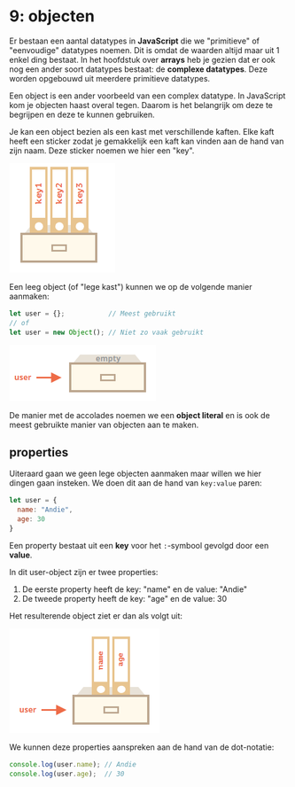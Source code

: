 # 9: objecten

Er bestaan een aantal datatypes in **JavaScript** die we "primitieve" of "eenvoudige" datatypes noemen. Dit is omdat de waarden altijd maar uit 1 enkel ding bestaat. In het hoofdstuk over **arrays** heb je gezien dat er ook nog een ander soort datatypes bestaat: de **complexe datatypes**. Deze worden opgebouwd uit meerdere primitieve datatypes.

Een object is een ander voorbeeld van een complex datatype. In JavaScript kom je objecten haast overal tegen. Daarom is het belangrijk om deze te begrijpen en deze te kunnen gebruiken.

Je kan een object bezien als een kast met verschillende kaften. Elke kaft heeft een sticker zodat je gemakkelijk een kaft kan vinden aan de hand van zijn naam. Deze sticker noemen we hier een "key".

![](<../../.gitbook/assets/image (6).png>)

Een leeg object (of "lege kast") kunnen we op de volgende manier aanmaken:

```js
let user = {};           // Meest gebruikt
// of
let user = new Object(); // Niet zo vaak gebruikt
```

![](<../../.gitbook/assets/image (3).png>)

De manier met de accolades noemen we een **object literal** en is ook de meest gebruikte manier van objecten aan te maken.

## properties

Uiteraard gaan we geen lege objecten aanmaken maar willen we hier dingen gaan insteken. We doen dit aan de hand van `key:value` paren:

```js
let user = {
  name: "Andie",
  age: 30
}
```

Een property bestaat uit een **key** voor het `:`-symbool gevolgd door een **value**.

In dit user-object zijn er twee properties:

1. De eerste property heeft de key: "name" en de value: "Andie"
2. De tweede property heeft de key: "age" en de value: 30

Het resulterende object ziet er dan als volgt uit:

![](<../../.gitbook/assets/image (23).png>)

We kunnen deze properties aanspreken aan de hand van de dot-notatie:

```js
console.log(user.name); // Andie
console.log(user.age);  // 30
```
